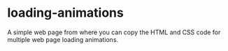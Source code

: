 # loading-animations
A simple web page from where you can copy the HTML and CSS code for multiple web page loading animations.
